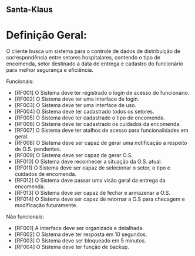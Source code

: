 ## Santa-Klaus
# Definição Geral:
 O cliente busca um sistema para o controle de dados de distribuição de correspondência entre setores hospitalares, contendo o tipo de encomenda, setor destinado a data de entrega e cadastro do funcionário para melhor segurança e eficiência. 

Funcionais:
-  [RF001] O Sistema deve ter registrado o login de acesso do funcionário.
- [RF002] O Sistema deve ter uma interface de login.
- [RF003] O Sistema deve ter uma interface de uso.
- [RF004] O Sistema deve ter cadastrado todos os setores.
- [RF005] O Sistema deve ter cadastrado o tipo de encomenda.
- [RF006] O Sistema deve ter cadastrado os cuidados da encomenda.
- [RF007] O Sistema deve ter atalhos de acesso para funcionalidades em geral.
- [RF008] O Sistema deve ser capaz de gerar uma notificação a respeito de O.S. pendentes.
- [RF009] O Sistema deve ser capaz de gerar O.S.
- [RF010] O Sistema deve reconhecer a situação da O.S. atual.
- [RF011] O Sistema deve ser capaz de selecionar o setor, o tipo e cuidados de encomenda.
- [RF012] O Sistema deve passar uma visão geral da entrega da encomenda.
- [RF013] O Sistema deve ser capaz de fechar e armazenar a O.S. 
- [RF014] O Sistema deve ser capaz de retornar a O.S para checagem e modificação futuramente.

Não funcionais:
- [RF001] A interface deve ser organizada e detalhada.
- [RF002] O Sistema deve ter resposta em 10 segundos.
- [RF003] O Sistema deve ser bloqueado em 5 minutos.
- [RF004] O Sistema deve ter função de backup. 
